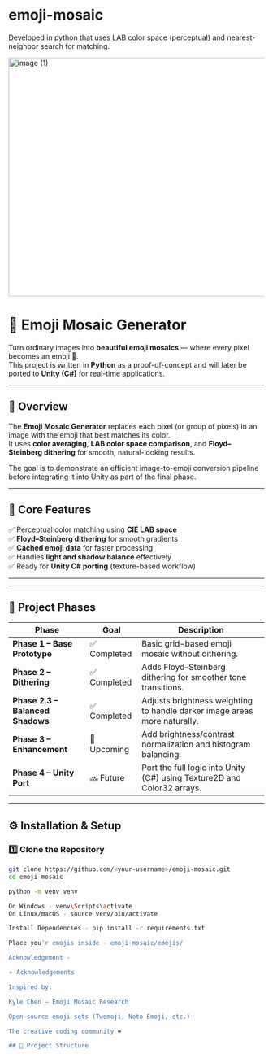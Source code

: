 # emoji-mosaic
Developed in python that uses LAB color space (perceptual) and nearest-neighbor search for matching.


<img width="1279" height="470" alt="image (1)" src="https://github.com/user-attachments/assets/9f24043f-fb82-48e5-bbf2-0da3adef3af9" />



# 🧩 Emoji Mosaic Generator

Turn ordinary images into **beautiful emoji mosaics** — where every pixel becomes an emoji 🎨.  
This project is written in **Python** as a proof-of-concept and will later be ported to **Unity (C#)** for real-time applications.

---

## 🚀 Overview

The **Emoji Mosaic Generator** replaces each pixel (or group of pixels) in an image with the emoji that best matches its color.  
It uses **color averaging**, **LAB color space comparison**, and **Floyd–Steinberg dithering** for smooth, natural-looking results.

The goal is to demonstrate an efficient image-to-emoji conversion pipeline before integrating it into Unity as part of the final phase.

---

## 🧠 Core Features

✅ Perceptual color matching using **CIE LAB space**  
✅ **Floyd–Steinberg dithering** for smooth gradients  
✅ **Cached emoji data** for faster processing  
✅ Handles **light and shadow balance** effectively  
✅ Ready for **Unity C# porting** (texture-based workflow)

---



---

## 🔬 Project Phases

| **Phase** | **Goal** | **Description** |
|------------|-----------|----------------|
| **Phase 1 – Base Prototype** | ✅ Completed | Basic grid-based emoji mosaic without dithering. |
| **Phase 2 – Dithering** | ✅ Completed | Adds Floyd–Steinberg dithering for smoother tone transitions. |
| **Phase 2.3 – Balanced Shadows** | ✅ Completed | Adjusts brightness weighting to handle darker image areas more naturally. |
| **Phase 3 – Enhancement** | 🔄 Upcoming | Add brightness/contrast normalization and histogram balancing. |
| **Phase 4 – Unity Port** | 🔜 Future | Port the full logic into Unity (C#) using Texture2D and Color32 arrays. |

---

## ⚙️ Installation & Setup

### 1️⃣ Clone the Repository
```bash
git clone https://github.com/<your-username>/emoji-mosaic.git
cd emoji-mosaic

python -m venv venv

On Windows - venv\Scripts\activate
On Linux/macOS - source venv/bin/activate

Install Dependencies - pip install -r requirements.txt

Place you'r emojis inside - emoji-mosaic/emojis/

Acknowledgement -

⭐ Acknowledgements

Inspired by:

Kyle Chen – Emoji Mosaic Research

Open-source emoji sets (Twemoji, Noto Emoji, etc.)

The creative coding community ❤️

## 📁 Project Structure

